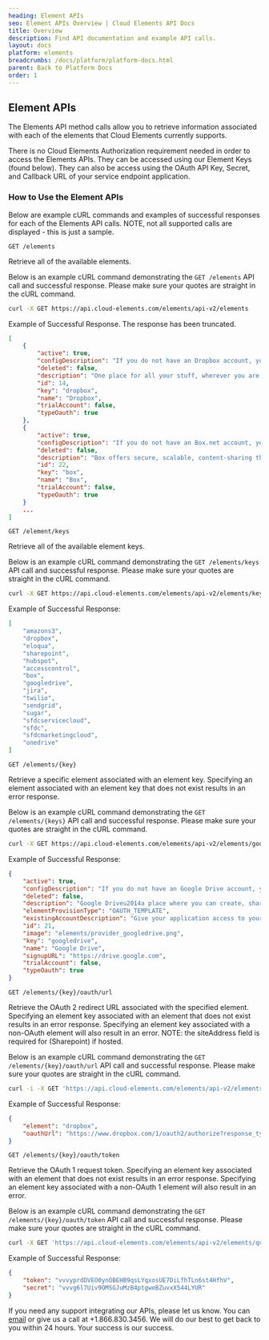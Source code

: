 ```yaml
---
heading: Element APIs
seo: Element APIs Overview | Cloud Elements API Docs
title: Overview
description: Find API documentation and example API calls.
layout: docs
platform: elements
breadcrumbs: /docs/platform/platform-docs.html
parent: Back to Platform Docs
order: 1
---
```


## Element APIs

The Elements API method calls allow you to retrieve information associated with each of the elements that Cloud Elements currently supports.

There is no Cloud Elements Authorization requirement needed in order to access the Elements APIs. They can be accessed using our Element Keys (found below). They can also be access using the OAuth API Key, Secret, and Callback URL of your service endpoint application.

### How to Use the Element APIs

Below are example cURL commands and examples of successful responses for each of the Elements API calls.  NOTE, not all supported calls are displayed - this is just a sample.

`GET /elements`

Retrieve all of the available elements.

Below is an example cURL command demonstrating the `GET /elements` API call and successful response.  Please make sure your quotes are straight in the cURL command.

```bash
curl -X GET https://api.cloud-elements.com/elements/api-v2/elements
```

Example of Successful Response. The response has been truncated.

```JSON
[
    {
        "active": true,
        "configDescription": "If you do not have an Dropbox account, you can create one at <a href="http://www.dropbox.com" target="_blank">Dropbox Signup</a>",
        "deleted": false,
        "description": "One place for all your stuff, wherever you are. Dropbox is a free service that lets you bring your photos, docs, and videos anywhere and share them easily. Anything you add to Dropbox will automatically show up on all your computers, phones and even the Dropbox website.",
        "id": 14,
        "key": "dropbox",
        "name": "Dropbox",
        "trialAccount": false,
        "typeOauth": true
    },
    {
        "active": true,
        "configDescription": "If you do not have an Box.net account, you can create one at <a href="http://www.box.com" target="_blank">Box.Net Signup</a>",
        "deleted": false,
        "description": "Box offers secure, scalable, content-sharing that both users and IT love and adopt. Box is a simple and affordable solution to manage documents, media and all your content online. Share files as a link. Sync files on the desktop. It's file sharing, reinvented.",
        "id": 22,
        "key": "box",
        "name": "Box",
        "trialAccount": false,
        "typeOauth": true
    }
    ...
]
```

`GET /element/keys`

Retrieve all of the available element keys.

Below is an example cURL command demonstrating the `GET /elements/keys` API call and successful response.  Please make sure your quotes are straight in the cURL command.

```bash
curl -X GET https://api.cloud-elements.com/elements/api-v2/elements/keys
```

Example of Successful Response:

```JSON
[
    "amazons3",
    "dropbox",
    "eloqua",
    "sharepoint",
    "hubspot",
    "accesscontrol",
    "box",
    "googledrive",
    "jira",
    "twilio",
    "sendgrid",
    "sugar",
    "sfdcservicecloud",
    "sfdc",
    "sfdcmarketingcloud",
    "onedrive"
]
```

`GET /elements/{key}`

Retrieve a specific element associated with an element key. Specifying an element associated with an element key that does not exist results in an error response.

Below is an example cURL command demonstrating the `GET /elements/{keys}` API call and successful response. Please make sure your quotes are straight in the cURL command.

```bash
curl -X GET https://api.cloud-elements.com/elements/api-v2/elements/googledrive
```

Example of Successful Response:

```JSON
{
    "active": true,
    "configDescription": "If you do not have an Google Drive account, you can create one at <a href="https://accounts.google.com/SignUp" target="_blank">Google Drive Signup</a>",
    "deleted": false,
    "description": "Google Driveu2014a place where you can create, share, collaborate, and keep all of your files.  Users will be required to have a Google Drive account in order to use this element.",
    "elementProvisionType": "OAUTH_TEMPLATE",
    "existingAccountDescription": "Give your application access to your existing <br> Google Drive account</br><span class="buttonDescription">Enter your credentials and details for your <b>Google Drive Account</b></span>",
    "id": 21,
    "image": "elements/provider_googledrive.png",
    "key": "googledrive",
    "name": "Google Drive",
    "signupURL": "https://drive.google.com",
    "trialAccount": false,
    "typeOauth": true
}
```

`GET /elements/{key}/oauth/url`

Retrieve the OAuth 2 redirect URL associated with the specified element. Specifying an element key associated with an element that does not exist results in an error response. Specifying an element key associated with a non-OAuth element will also result in an error. NOTE: the siteAddress field is required for (Sharepoint) if hosted.

Below is an example cURL command demonstrating the `GET /elements/{key}/oauth/url` API call and successful response. Please make sure your quotes are straight in the cURL command.

```bash
curl -i -X GET 'https://api.cloud-elements.com/elements/api-v2/elements/dropbox/oauth/url?apiKey=vulws95ofcvhel5&apiSecret=vvkridbs3pe0r57&callbackUrl=http://localhost:9200/demo/Authz.groovy'
```

Example of Successful Response:

```JSON
{
    "element": "dropbox",
    "oauthUrl": "https://www.dropbox.com/1/oauth2/authorize?response_type=code&client_id=vulws95ofcvhel5&redirect_uri=http%3A%2F%2Flocalhost%3A9200%2Fdemo%2FAuthz.groovy&state=dropbox"
}
```

`GET /elements/{key}/oauth/token`

Retrieve the OAuth 1 request token. Specifying an element key associated with an element that does not exist results in an error response. Specifying an element key associated with a non-OAuth 1 element will also result in an error.

Below is an example cURL command demonstrating the `GET /elements/{key}/oauth/token` API call and successful response. Please make sure your quotes are straight in the cURL command.

```bash
curl -X GET 'https://api.cloud-elements.com/elements/api-v2/elements/quickbooks/oauth/token?apiKey=abcrdzs8G6Uaq40FDkETrfgMFD9dac&apiSecret=defxWBlptamf9Tg9Zk1vcanxqChAONDnQ9lKPdae&callbackUrl=http://callbackurl.com'
```

Example of Successful Response:

```JSON
{
    "token": "vvvyprdDVEO0ynOBEHB9qsLYqxosUE7DiLfhTLn6st4HfhV",
    "secret": "vvvg6l7Uiv9OMSGJuMzB4ptgweBZuvxX544LYUR"
}
```

If you need any support integrating our APIs, please let us know. You can [email](mailto:support@cloud-elements.com) or give us a call at +1.866.830.3456. We will do our best to get back to you within 24 hours. Your success is our success.
